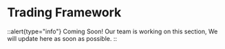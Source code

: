 # Trading Framework

::alert{type="info"}
Coming Soon!
Our team is working on this section, We will update here as soon as possible.
::